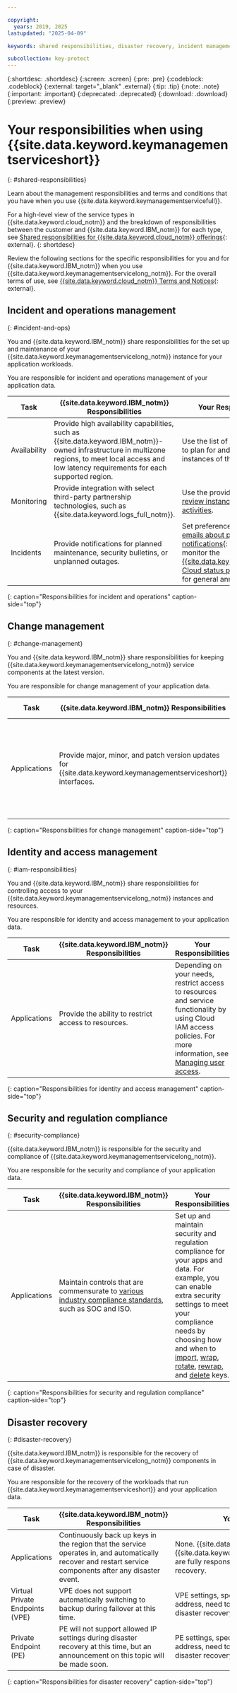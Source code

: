 ```yaml
---

copyright:
  years: 2019, 2025
lastupdated: "2025-04-09"

keywords: shared responsibilities, disaster recovery, incident management

subcollection: key-protect
---
```


{:shortdesc: .shortdesc}
{:screen: .screen}
{:pre: .pre}
{:codeblock: .codeblock}
{:external: target="_blank" .external}
{:tip: .tip}
{:note: .note}
{:important: .important}
{:deprecated: .deprecated}
{:download: .download}
{:preview: .preview}

# Your responsibilities when using {{site.data.keyword.keymanagementserviceshort}}
{: #shared-responsibilities}

Learn about the management responsibilities and terms and conditions that you
have when you use {{site.data.keyword.keymanagementservicefull}}.

For a high-level view of the service types in {{site.data.keyword.cloud_notm}}
and the breakdown of responsibilities between the customer and
{{site.data.keyword.IBM_notm}} for each type, see
[Shared responsibilities for {{site.data.keyword.cloud_notm}} offerings](/docs/overview?topic=overview-shared-responsibilities){: external}.
{: shortdesc}



Review the following sections for the specific responsibilities for you and for
{{site.data.keyword.IBM_notm}} when you use
{{site.data.keyword.keymanagementservicelong_notm}}. For the overall terms of
use, see
[{{site.data.keyword.cloud_notm}} Terms and Notices](/docs/overview?topic=overview-terms){: external}.

## Incident and operations management
{: #incident-and-ops}

You and {{site.data.keyword.IBM_notm}} share responsibilities for the set up and maintenance of your
{{site.data.keyword.keymanagementservicelong_notm}} instance for your
application workloads.

You are responsible for incident and operations management of your application
data.

| Task | {{site.data.keyword.IBM_notm}} Responsibilities | Your Responsibilities |
| ---- | ----------------------------------------------- | --------------------- |
| Availability | Provide high availability capabilities, such as {{site.data.keyword.IBM_notm}}-owned infrastructure in multizone regions, to meet local access and low latency requirements for each supported region. | Use the list of [available regions](/docs/key-protect?topic=key-protect-regions) to plan for and create new instances of the service. |
| Monitoring | Provide integration with select third-party partnership technologies, such as {{site.data.keyword.logs_full_notm}}. | Use the provided tools to [review instance logs and activities](/docs/cloud-logs). |
| Incidents | Provide notifications for planned maintenance, security bulletins, or unplanned outages. | Set preferences to [receive emails about platform notifications](/docs/get-support?topic=get-support-viewing-notifications){: external}, and monitor the [{{site.data.keyword.IBM_notm}} Cloud status page](/status?selected=announcement){: external} for general announcements. |
{: caption="Responsibilities for incident and operations" caption-side="top"}

## Change management
{: #change-management}

You and {{site.data.keyword.IBM_notm}} share responsibilities for keeping
{{site.data.keyword.keymanagementservicelong_notm}} service components at the
latest version.

You are responsible for change management of your application data.

| Task | {{site.data.keyword.IBM_notm}} Responsibilities | Your Responsibilities |
| ---- | ----------------------------------------------- | --------------------- |
| Applications| Provide major, minor, and patch version updates for {{site.data.keyword.keymanagementserviceshort}} interfaces. | Use the API, CLI, or console tools to apply the provided updates, including version updates, new features, and security patches. |
{: caption="Responsibilities for change management" caption-side="top"}

## Identity and access management
{: #iam-responsibilities}

You and {{site.data.keyword.IBM_notm}} share responsibilities for controlling access to your
{{site.data.keyword.keymanagementservicelong_notm}} instances and resources.

You are responsible for identity and access management to your application data.

| Task | {{site.data.keyword.IBM_notm}} Responsibilities | Your Responsibilities |
| ---- | ----------------------------------------------- | --------------------- |
| Applications| Provide the ability to restrict access to resources. | Depending on your needs, restrict access to resources and service functionality by using Cloud IAM access policies. For more information, see [Managing user access](/docs/key-protect?topic=key-protect-manage-access). |
{: caption="Responsibilities for identity and access management" caption-side="top"}

## Security and regulation compliance
{: #security-compliance}

{{site.data.keyword.IBM_notm}} is responsible for the security and compliance of
{{site.data.keyword.keymanagementservicelong_notm}}.

You are responsible for the security and compliance of your application data.

| Task | {{site.data.keyword.IBM_notm}} Responsibilities | Your Responsibilities |
| ---- | ----------------------------------------------- | --------------------- |
| Applications| Maintain controls that are commensurate to [various industry compliance standards](/docs/key-protect?topic=key-protect-security-and-compliance#compliance-ready), such as SOC and ISO. | Set up and maintain security and regulation compliance for your apps and data. For example, you can enable extra security settings to meet your compliance needs by choosing how and when to [import](/docs/key-protect?topic=key-protect-importing-keys#plan-ahead), [wrap](/docs/key-protect?topic=key-protect-wrap-keys), [rotate](/docs/key-protect?topic=key-protect-importing-keys#plan-ahead), [rewrap](/docs/key-protect?topic=key-protect-rewrap-keys), and [delete](/docs/key-protect?topic=key-protect-delete-keys) keys. |
{: caption="Responsibilities for security and regulation compliance" caption-side="top"}

## Disaster recovery
{: #disaster-recovery}

{{site.data.keyword.IBM_notm}} is responsible for the recovery of
{{site.data.keyword.keymanagementservicelong_notm}} components in case of
disaster.

You are responsible for the recovery of the workloads that run
{{site.data.keyword.keymanagementserviceshort}} and your application data.

| Task | {{site.data.keyword.IBM_notm}} Responsibilities | Your Responsibilities |
| ---- | ----------------------------------------------- | --------------------- |
| Applications | Continuously back up keys in the region that the service operates in, and automatically recover and restart service components after any disaster event. | None. {{site.data.keyword.IBM_notm}} and {{site.data.keyword.keymanagementserviceshort}} are fully responsible for managing disaster recovery. |
| Virtual Private Endpoints (VPE) | VPE does not support automatically switching to backup during failover at this time. | VPE settings, specifically the Internet Protocol (IP) address, need to be manually updated during disaster recovery procedures. |
| Private Endpoint (PE) | PE will not support allowed IP settings during disaster recovery at this time, but an announcement on this topic will be made soon. | PE settings, specifically the Internet Protocol (IP) address, need to be manually updated during disaster recovery procedures. |
{: caption="Responsibilities for disaster recovery" caption-side="top"}
